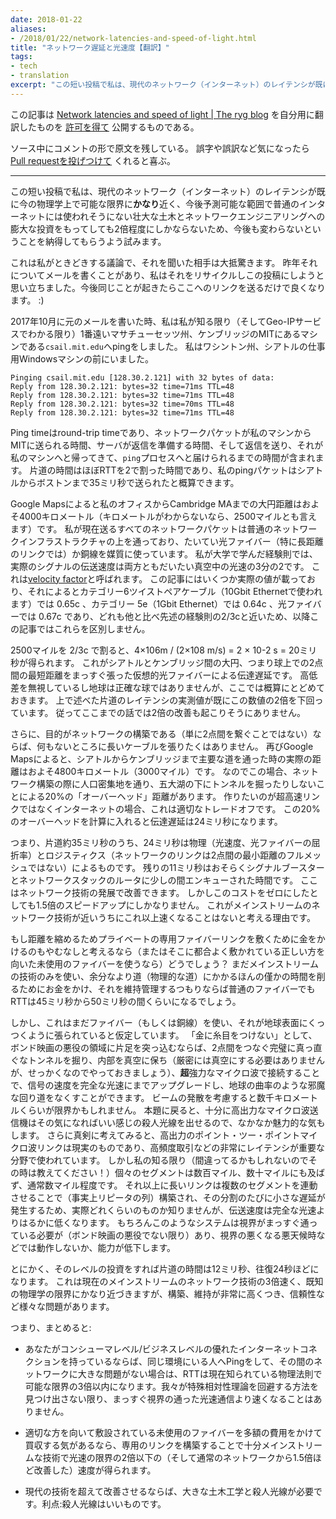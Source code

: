 ```yaml
---
date: 2018-01-22
aliases:
- /2018/01/22/network-latencies-and-speed-of-light.html
title: "ネットワーク遅延と光速度【翻訳】"
tags:
- tech
- translation
excerpt: "この短い投稿で私は、現代のネットワーク（インターネット）のレイテンシが既に今の物理学上で可能な限界にかなり近く、勇敢な市民の行動と今後予測可能な範囲で普通のインターネットには使われそうにないネットワークエンジニアリングへの膨大な投資をもってしても2倍程度にしかならないため、今後も変わらないということを納得してもらうよう試みます。"
---
```


この記事は
[Network latencies and speed of light | The ryg blog](https://fgiesen.wordpress.com/2018/01/20/network-latencies-and-speed-of-light/)
を自分用に翻訳したものを
[許可を得て](https://twitter.com/rygorous/status/954912383687798784)
公開するものである。

ソース中にコメントの形で原文を残している。
誤字や誤訳など気になったら
[Pull requestを投げつけて](https://github.com/kotet/blog.kotet.jp)
くれると喜ぶ。

---

<!-- In this short post I’m going to attempt to convince you that current network (Internet) latencies are here to stay, because they are already within a fairly small factor of what is possible under known physics, and getting _much_ closer to that limit – say, another 2x gain – requires heroics of civil and network engineering as well as massive capital expenditures that are very unlikely to be used for general internet links in the foreseeable future. -->

この短い投稿で私は、現代のネットワーク（インターネット）のレイテンシが既に今の物理学上で可能な限界に**かなり**近く、今後予測可能な範囲で普通のインターネットには使われそうにない壮大な土木とネットワークエンジニアリングへの膨大な投資をもってしても2倍程度にしかならないため、今後も変わらないということを納得してもらうよう試みます。

<!-- This is a conversation I’ve had a few times in my life, usually with surprised conversation partners; last year I happened to write a mail about it that I’m now going to recycle and turn into this blog post so that in the future, I can just link to this if it ever comes up again. :) -->

これは私がときどきする議論で、それを聞いた相手は大抵驚きます。
昨年それについてメールを書くことがあり、私はそれをリサイクルしこの投稿にしようと思い立ちました。今後同じことが起きたらここへのリンクを送るだけで良くなります。 :)

<!-- When I originally wrote said mail in October 2017, I started by pinging `csail.mit.edu`, a machine that as far as I know (and Geo-IP services are with me on this one) is actually at MIT, so in Cambridge, MA. I did this sitting at my Windows work machine in Seattle, WA, and got this result: -->

2017年10月に元のメールを書いた時、私は私が知る限り（そしてGeo-IPサービスでわかる限り）1番遠いマサチューセッツ州、ケンブリッジのMITにあるマシンである`csail.mit.edu`へpingをしました。
私はワシントン州、シアトルの仕事用Windowsマシンの前にいました。

<!-- ```console
Pinging csail.mit.edu [128.30.2.121] with 32 bytes of data:
Reply from 128.30.2.121: bytes=32 time=71ms TTL=48
Reply from 128.30.2.121: bytes=32 time=71ms TTL=48
Reply from 128.30.2.121: bytes=32 time=70ms TTL=48
Reply from 128.30.2.121: bytes=32 time=71ms TTL=48
``` -->

```console
Pinging csail.mit.edu [128.30.2.121] with 32 bytes of data:
Reply from 128.30.2.121: bytes=32 time=71ms TTL=48
Reply from 128.30.2.121: bytes=32 time=71ms TTL=48
Reply from 128.30.2.121: bytes=32 time=70ms TTL=48
Reply from 128.30.2.121: bytes=32 time=71ms TTL=48
```

<!-- Ping times are round-trip times and include the time it takes for the network packet to go from my machine to the MIT server, the time it takes for the server to prepare a reply, and the time for said reply to make it back to my machine and get delivered to the running `ping` process. The best guess for a single-way trip is to just divide the RTT by 2, giving me an estimate of about 35ms for my ping packet to make it from Seattle to Boston. -->

Ping timeはround-trip timeであり、ネットワークパケットが私のマシンからMITに送られる時間、サーバが返信を準備する時間、そして返信を送り、それが私のマシンへと帰ってきて、`ping`プロセスへと届けられるまでの時間が含まれます。
片道の時間はほぼRTTを2で割った時間であり、私のpingパケットはシアトルからボストンまで35ミリ秒で送られたと概算できます。

<!-- Google Maps tells me the great circle distance from my office to Cambridge MA is about 4000km (2500 miles, if a kilometer means nothing to you). Any network packets I’m sending these days over normal network infrastructure are likely to use either optical fiber (especially for long-distance links) or copper cable as a transmission medium. The rule of thumb I learned in university that effective signal transmission speed over both is about 2/3rds of the speed of light in vacuum. This is called the [velocity factor](https://en.wikipedia.org/wiki/Velocity_factor); that article has some actual numbers, which work out to 0.65c for Cat-6A twisted pair cable (used for 10Gbit Ethernet), 0.64c for Cat-5e (1Gbit Ethernet), and 0.67c for optical fiber, all of which are close enough to each other and to the aforementioned 2/3c rule of thumb that I won’t bother differentiating between different types of cables in the rest of this post. -->

Google Mapsによると私のオフィスからCambridge MAまでの大円距離はおよそ4000キロメートル（キロメートルがわからないなら、2500マイルとも言えます）です。
私が現在送るすべてのネットワークパケットは普通のネットワークインフラストラクチャの上を通っており、たいてい光ファイバー（特に長距離のリンクでは）か銅線を媒質に使っています。
私が大学で学んだ経験則では、実際のシグナルの伝送速度は両方ともだいたい真空中の光速の3分の2です。
これは[velocity factor](https://en.wikipedia.org/wiki/Velocity_factor)と呼ばれます。
この記事にはいくつか実際の値が載っており、それによるとカテゴリー6ツイストペアケーブル（10Gbit Ethernetで使われます）では 0.65c 、カテゴリー 5e（1Gbit Ethernet）では 0.64c 、光ファイバーでは 0.67c であり、どれも他と比べ先述の経験則の2/3cと近いため、以降この記事ではこれらを区別しません。

<!-- Divide our distance of 2500mi by 2/3c, we get about 4×106m / (2×108 m/s) = 2 × 10-2 s = 20ms. That is the transmission delay we would have for a hypothetical optical fiber strung along the great circle between Seattle and Cambridge, the shortest distance between two points on a sphere; I’m neglecting height differences and Earth being not quite spherical here, but I’m only doing a back-of-the-envelope estimate. Note that the actual measured one-way latency I quoted above is already well below twice that. Hence my earlier comment about even a factor-of-2 improvement being unlikely. -->

2500マイルを 2/3c で割ると、4×106m / (2×108 m/s) = 2 × 10-2 s = 20ミリ秒が得られます。
これがシアトルとケンブリッジ間の大円、つまり球上での2点間の最短距離をまっすぐ張った仮想的光ファイバーによる伝達遅延です。
高低差を無視しているし地球は正確な球ではありませんが、ここでは概算にとどめておきます。
上で述べた片道のレイテンシの実測値が既にこの数値の2倍を下回っています。
従ってここまでの話では2倍の改善も起こりそうにありません。

<!-- Now, if your goal is actually building a network (and not just a single point-to-point link), you don’t want to have long stretches of cable in the middle of nowhere. Again as per Google Maps, the distance from Seattle to Cambridge actually driving along major roads is about 4800km (3000mi). So in this case, we get about 20% extra “overhead” distance from building a network that follows the lay of the land, goes through major population centers, and doesn’t try to tunnel below the Great Lakes or similar. That’s a decent trade-off when your plan is to have an actual Internet and not just one very fast link. So this extra 20% overhead puts our corrected estimate of transmission delay along a more realistic network layout at about 24ms. -->

さらに、目的がネットワークの構築である（単に2点間を繋ぐことではない）ならば、何もないところに長いケーブルを張りたくはありません。
再びGoogle Mapsによると、シアトルからケンブリッジまで主要な道を通った時の実際の距離はおよそ4800キロメートル（3000マイル）です。
なのでこの場合、ネットワーク構築の際に人口密集地を通り、五大湖の下にトンネルを掘ったりしないことによる20%の「オーバーヘッド」距離があります。
作りたいのが超高速リンクではなくインターネットの場合、これは適切なトレードオフです。
この20%のオーバーヘッドを計算に入れると伝達遅延は24ミリ秒になります。

<!-- That means that of our approximately 35ms one-way trip, 24ms is just from physics (speed of light, index of refraction of optical fiber) and logistics (not having a full mesh of minimum-distance point-to-point links between any two points in the network). The remaining 11ms of the transit time are, presumably, spent with the packets briefly enqueued in some routers, in signal boosters and network stacks. These are the parts that could be improved with advances in network technology. But even reducing that part of the cost to zero still wouldn’t give us even a full 1.5× speed-up. And that’s why I think mainstream network tech isn’t going to get that much faster anytime soon. -->

つまり、片道約35ミリ秒のうち、24ミリ秒は物理（光速度、光ファイバーの屈折率）とロジスティクス（ネットワークのリンクは2点間の最小距離のフルメッシュではない）によるものです。
残りの11ミリ秒はおそらくシグナルブースターとネットワークスタックのルータに少しの間エンキューされた時間です。
ここはネットワーク技術の発展で改善できます。
しかしこのコストをゼロにしたとしても1.5倍のスピードアップにしかなりません。
これがメインストリームのネットワーク技術が近いうちにこれ以上速くなることはないと考える理由です。

<!-- What if we _are_ willing to pay up and lay a private dedicated fiber link for that distance (or use some dark fiber going the right direction that’s already there)? That’s still using mainstream tech, just spending money to reduce the fraction of time spent on sub-optimal routing (physical route that is) and in the network, and it seems likely that you could get the RTT to somewhere between 45ms and 50ms using regular fiber if you were willing to spend the money to set it up (and maintain it). -->

もし距離を縮めるためプライベートの専用ファイバーリンクを敷くために金をかけるのもやむなしと考えるなら（またはそこに都合よく敷かれている正しい方を向いた未使用のファイバーを使うなら）どうでしょう？
まだメインストリームの技術のみを使い、余分なより道（物理的な道）にかかるほんの僅かの時間を削るためにお金をかけ、それを維持管理するつもりならば普通のファイバーでもRTTは45ミリ秒から50ミリ秒の間くらいになるでしょう。

<!-- But that’s still assuming using something as pedestrian as fiber (or copper cable), and actually sticking to the surface of the Earth. Going even further along the “money is no object” scale, and edging a teensy bit into Bond Villain territory, we can upgrade our signal velocity to full light speed and also get rid of pesky detours like the curvature of the Earth by digging a perfectly straight tunnel between the two points, keeping a vacuum inside (not strictly necessary, but might as well while we’re at it) and then establishing a _really_ high-powered microwave link; it would have to be to make it along a distance of a few thousand kilometers, given beam divergence. Keeping in theme, such a link would then also be attractive because the transceivers at either end because a sufficiently high-powered microwave transmitter should make for a serviceable death ray, in a pinch. More seriously, high-powered point-to-point microwave links are a thing, and are used in very latency-sensitive applications such as high-frequency trading. However, as far as I know (which might be wrong – feel free to correct me!), individual segments typically span distances of a few miles, not tens of miles, and definitely not hundreds. Longer links are then built by chaining multiple segments together (effectively a sequence of repeaters), adding a small delay on every split, so the effective transmission speed is definitely lower than full speed of light, though I don’t know by how much. And of course, such systems require uninterrupted lines of sight, which (under non-Bond-villain conditions) means they tend to not work, or only work in a diminished capacity, under bad weather conditions with poor visibility. -->

しかし、これはまだファイバー（もしくは銅線）を使い、それが地球表面にくっつくように張られていると仮定しています。
「金に糸目をつけない」として、ボンド映画の悪役の領域に片足を突っ込むならば、2点間をつなぐ完璧に真っ直ぐなトンネルを掘り、内部を真空に保ち（厳密には真空にする必要はありませんが、せっかくなのでやっておきましょう）、**超**強力なマイクロ波で接続することで、信号の速度を完全な光速にまでアップグレードし、地球の曲率のような邪魔な回り道をなくすことができます。
ビームの発散を考慮すると数千キロメートルくらいが限界かもしれません。
本題に戻ると、十分に高出力なマイクロ波送信機はその気になればいい感じの殺人光線を出せるので、なかなか魅力的な気もします。
さらに真剣に考えてみると、高出力のポイント・ツー・ポイントマイクロ波リンクは現実のものであり、高頻度取引などの非常にレイテンシが重要な分野で使われています。
しかし私の知る限り（間違ってるかもしれないのでその時は教えてください！）個々のセグメントは数百マイル、数十マイルにも及ばず、通常数マイル程度です。
それ以上に長いリンクは複数のセグメントを連動させることで（事実上リピータの列）構築され、その分割のたびに小さな遅延が発生するため、実際どれくらいのものか知りませんが、伝送速度は完全な光速よりはるかに低くなります。
もちろんこのようなシステムは視界がまっすぐ通っている必要が（ボンド映画の悪役でない限り）あり、視界の悪くなる悪天候時などでは動作しないか、能力が低下します。

<!-- Anyway, for that level of investment, you should be able to get one-way trip times down to about 12ms or so, and round-trips of around 24ms. That is about 3× faster than current mainstream network tech, and gets us fairly close to the limits of known physics, but it’s also quite expensive to set up and operate, not as reliable, and has various other problems. -->

とにかく、そのレベルの投資をすれば片道の時間は12ミリ秒、往復24秒ほどになります。
これは現在のメインストリームのネットワーク技術の3倍速く、既知の物理学の限界にかなり近づきますが、構築、維持が非常に高くつき、信頼性など様々な問題があります。

<!-- So, summarizing: -->

つまり、まとめると:

<!-- *   If you have a good consumer/business-level Internet connection, ping someone who does likewise, and there are no major issues on the network in between, the RTTs you will get right now are within about a factor of 3 of the best they can possibly be as per currently known physics: unless we figure out a way around Special Relativity, it’s not getting better than straight-line line-of-sight light-speed communication. -->

 - あなたがコンシューマレベル/ビジネスレベルの優れたインターネットコネクションを持っているならば、同じ環境にいる人へPingをして、その間のネットワークに大きな問題がない場合は、RTTは現在知られている物理法則で可能な限界の3倍以内になります。我々が特殊相対性理論を回避する方法を見つけ出さない限り、まっすぐ視界の通った光速通信より速くなることはありません。

<!-- *   If you’re willing to spend a bunch of money to buy existing dark fiber  
    capacity that goes in the right direction and lay down some of your own  
    where there isn’t any, and you build it as a dedicated link, you should be able to get within 2× of the speed of light limit using fairly mainstream tech. (So about a 1.5× improvement over just using existing networks.) -->

 - 適切な方を向いて敷設されている未使用のファイバーを多額の費用をかけて買収する気があるなら、専用のリンクを構築することで十分メインストリームな技術で光速の限界の2倍以下の（そして通常のネットワークから1.5倍ほど改善した）速度が得られます。
    
<!-- *   Getting substantially better than that with current tech requires  
    major civil engineering as well as a death ray. Upside: a death ray is its own reward. -->

 - 現代の技術を超えて改善させるならば、大きな土木工学と殺人光線が必要です。利点:殺人光線はいいものです。
